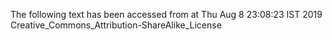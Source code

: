 The following text has been accessed from at Thu Aug 8 23:08:23 IST 2019
Creative_Commons_Attribution-ShareAlike_License
